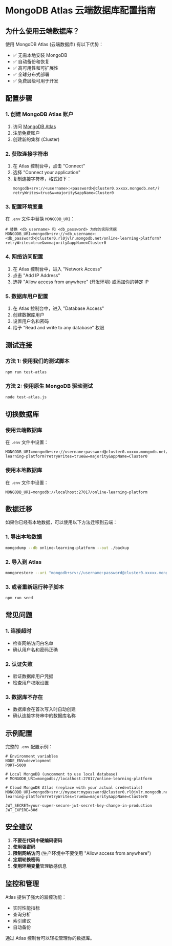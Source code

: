 # MongoDB Atlas 云端数据库配置指南

## 为什么使用云端数据库？

使用 MongoDB Atlas (云端数据库) 有以下优势：

- ✅ 无需本地安装 MongoDB
- ✅ 自动备份和恢复
- ✅ 高可用性和可扩展性
- ✅ 全球分布式部署
- ✅ 免费层级可用于开发

## 配置步骤

### 1. 创建 MongoDB Atlas 账户

1. 访问 [MongoDB Atlas](https://www.mongodb.com/cloud/atlas)
2. 注册免费账户
3. 创建新的集群 (Cluster)

### 2. 获取连接字符串

1. 在 Atlas 控制台中，点击 "Connect"
2. 选择 "Connect your application"
3. 复制连接字符串，格式如下：
   ```
   mongodb+srv://<username>:<password>@cluster0.xxxxx.mongodb.net/?retryWrites=true&w=majority&appName=Cluster0
   ```

### 3. 配置环境变量

在 `.env` 文件中替换 `MONGODB_URI`：

```env
# 替换 <db_username> 和 <db_password> 为你的实际凭据
MONGODB_URI=mongodb+srv://<db_username>:<db_password>@cluster0.rl0jvlr.mongodb.net/online-learning-platform?retryWrites=true&w=majority&appName=Cluster0
```

### 4. 网络访问配置

1. 在 Atlas 控制台中，进入 "Network Access"
2. 点击 "Add IP Address"
3. 选择 "Allow access from anywhere" (开发环境) 或添加你的特定 IP

### 5. 数据库用户配置

1. 在 Atlas 控制台中，进入 "Database Access"
2. 创建数据库用户
3. 设置用户名和密码
4. 给予 "Read and write to any database" 权限

## 测试连接

### 方法 1: 使用我们的测试脚本

```bash
npm run test-atlas
```

### 方法 2: 使用原生 MongoDB 驱动测试

```bash
node test-atlas.js
```

## 切换数据库

### 使用云端数据库

在 `.env` 文件中设置：

```env
MONGODB_URI=mongodb+srv://username:password@cluster0.xxxxx.mongodb.net/online-learning-platform?retryWrites=true&w=majority&appName=Cluster0
```

### 使用本地数据库

在 `.env` 文件中设置：

```env
MONGODB_URI=mongodb://localhost:27017/online-learning-platform
```

## 数据迁移

如果你已经有本地数据，可以使用以下方法迁移到云端：

### 1. 导出本地数据

```bash
mongodump --db online-learning-platform --out ./backup
```

### 2. 导入到 Atlas

```bash
mongorestore --uri "mongodb+srv://username:password@cluster0.xxxxx.mongodb.net/online-learning-platform" ./backup/online-learning-platform
```

### 3. 或者重新运行种子脚本

```bash
npm run seed
```

## 常见问题

### 1. 连接超时

- 检查网络访问白名单
- 确认用户名和密码正确

### 2. 认证失败

- 验证数据库用户凭据
- 检查用户权限设置

### 3. 数据库不存在

- 数据库会在首次写入时自动创建
- 确认连接字符串中的数据库名称

## 示例配置

完整的 `.env` 配置示例：

```env
# Environment variables
NODE_ENV=development
PORT=5000

# Local MongoDB (uncomment to use local database)
# MONGODB_URI=mongodb://localhost:27017/online-learning-platform

# Cloud MongoDB Atlas (replace with your actual credentials)
MONGODB_URI=mongodb+srv://myuser:mypassword@cluster0.rl0jvlr.mongodb.net/online-learning-platform?retryWrites=true&w=majority&appName=Cluster0

JWT_SECRET=your-super-secure-jwt-secret-key-change-in-production
JWT_EXPIRE=30d
```

## 安全建议

1. **不要在代码中硬编码密码**
2. **使用强密码**
3. **限制网络访问** (生产环境中不要使用 "Allow access from anywhere")
4. **定期轮换密码**
5. **使用环境变量**管理敏感信息

## 监控和管理

Atlas 提供了强大的监控功能：

- 实时性能指标
- 查询分析
- 索引建议
- 自动备份

通过 Atlas 控制台可以轻松管理你的数据库。
